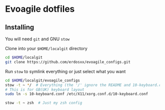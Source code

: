 # Evoagile dotfiles

## Installing

You will need `git` and GNU `stow`

Clone into your `$HOME/localgit` directory

```bash
cd $HOME/localgit
git clone https://github.com/erdosxx/evoagile_configs.git
```

Run `stow` to symlink everything or just select what you want

```bash
cd $HOME/localgit/evoagile_configs
stow -t ~ */  # Everything (the '/' ignore the README and 10-keyboard.conf)
# This is for GB(UK) keyboard layout
sudo ln -s 10-keyboard.conf /etc/X11/xorg.conf.d/10-keyboard.conf
```

```bash
stow -t ~ zsh  # Just my zsh config
```
